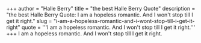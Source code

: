 +++
author = "Halle Berry"
title = "the best Halle Berry Quote"
description = "the best Halle Berry Quote: I am a hopeless romantic. And I won't stop till I get it right."
slug = "i-am-a-hopeless-romantic-and-i-wont-stop-till-i-get-it-right"
quote = '''I am a hopeless romantic. And I won't stop till I get it right.'''
+++
I am a hopeless romantic. And I won't stop till I get it right.
